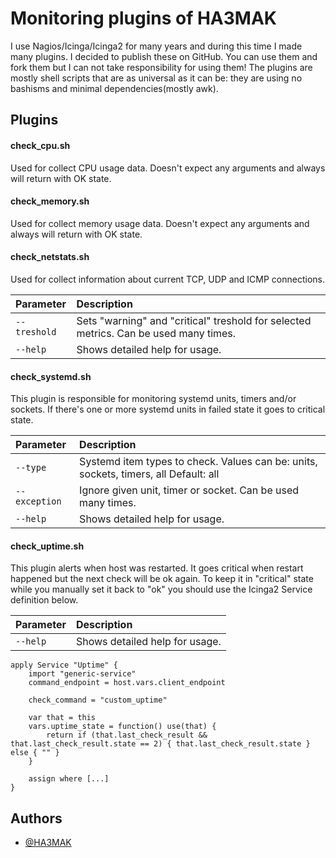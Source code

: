 
# Monitoring plugins of HA3MAK

I use Nagios/Icinga/Icinga2 for many years and during this time I made many plugins. I decided to publish these on GitHub. You can use them and fork them but I can not take responsibility for using them! The plugins are mostly shell scripts that are as universal as it can be: they are using no bashisms and minimal dependencies(mostly awk).


## Plugins

#### check_cpu.sh

Used for collect CPU usage data. Doesn't expect any arguments and always will return with OK state.

#### check_memory.sh

Used for collect memory usage data. Doesn't expect any arguments and always will return with OK state.

#### check_netstats.sh

Used for collect information about current TCP, UDP and ICMP connections.

| Parameter    | Description                                                                            |
| :----------- | :------------------------------------------------------------------------------------- |
| `--treshold` | Sets "warning" and "critical" treshold for selected metrics. Can be used many times.   |
| `--help`     | Shows detailed help for usage.                                                         |

#### check_systemd.sh

This plugin is responsible for monitoring systemd units, timers and/or sockets. If there's one or more
systemd units in failed state it goes to critical state.

| Parameter    | Description                                                                            |
| :----------- | :------------------------------------------------------------------------------------- |
| `--type`     | Systemd item types to check. Values can be: units, sockets, timers, all Default: all   |
| `--exception`| Ignore given unit, timer or socket. Can be used many times.                            |
| `--help`     | Shows detailed help for usage.                                                         |

#### check_uptime.sh

This plugin alerts when host was restarted. It goes critical when restart happened but the next check will
be ok again. To keep it in "critical" state while you manually set it back to "ok" you should use the
Icinga2 Service definition below.

| Parameter    | Description                                                                            |
| :----------- | :------------------------------------------------------------------------------------- |
| `--help`     | Shows detailed help for usage.                                                         |

```text
apply Service "Uptime" {
	import "generic-service"
	command_endpoint = host.vars.client_endpoint

	check_command = "custom_uptime"

	var that = this
	vars.uptime_state = function() use(that) {
		return if (that.last_check_result && that.last_check_result.state == 2) { that.last_check_result.state } else { "" }
	}

	assign where [...]
}
```

## Authors

- [@HA3MAK](https://www.github.com/HA3MAK)
